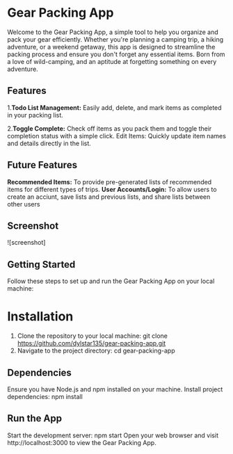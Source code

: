 # Gear Packing App

Welcome to the Gear Packing App, a simple tool to help you organize and pack your gear efficiently. Whether you're planning a camping trip, a hiking adventure, or a weekend getaway, this app is designed to streamline the packing process and ensure you don't forget any essential items. Born from a love of wild-camping, and an aptitude at forgetting something on every adventure.

## Features
 1.**Todo List Management:** Easily add, delete, and mark items as completed in your packing list.
 
2.**Toggle Complete:** Check off items as you pack them and toggle their completion status with a simple click.
Edit Items: Quickly update item names and details directly in the list.

## Future Features
**Recommended Items:** To provide pre-generated lists of recommended items for different types of trips.
**User Accounts/Login:** To allow users to create an acciunt, save lists and previous lists, and share lists between other users

## Screenshot
![screenshot]

## Getting Started
Follow these steps to set up and run the Gear Packing App on your local machine:
# Installation
1. Clone the repository to your local machine:
   git clone https://github.com/dylstar135/gear-packing-app.git
2. Navigate to the project directory:
   cd gear-packing-app

## Dependencies
Ensure you have Node.js and npm installed on your machine.
Install project dependencies:
npm install

## Run the App
Start the development server:
npm start
Open your web browser and visit http://localhost:3000 to view the Gear Packing App.



